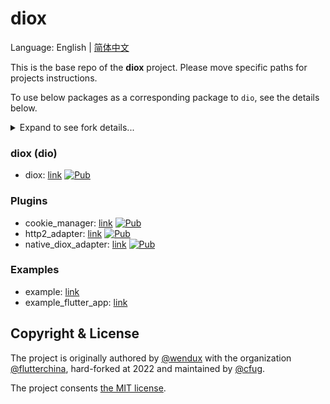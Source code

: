 # diox

Language: English | [简体中文](README-ZH.md)

This is the base repo of the **diox** project.
Please move specific paths for projects instructions.

To use below packages as a corresponding package to `dio`,
see the details below.

<details>
<summary>Expand to see fork details...</summary>

`diox` is developed based on the code base of `dio`
([@ac78e61](https://github.com/flutterchina/dio/commit/ac78e6151e1736f945cb9b215bbcfac230e19cf1)),
it can be used as a fork of `dio` theoretically with the `dio` branch.
However, our goal is not to role as a fork,
and `diox` also includes breaking changes during the development.
You'll need a few steps to migrate to whether the new fork and the new `diox`.

If you use it as a fork:
1. Use `dependency_overrides` in your `pubspec.yaml`:
   ```yaml
   dependency_overrides:
     dio:
       git:
         url: https://github.com/cfug/diox
         path: dio/ # Change to other paths if you're using plugins.
         ref: dio
   ```
2. Migrate the breaking changes according to [the migration guide](dio/migration_guide.md).
3. Now you can continue to `import 'package:dio/dio.dart';`.

Still, we prefer to use `diox` directly since the fork will
**only maintain for the first 6 months** according to our announcement,
then will be deprecated.

The dio branch will be synced (cherry-pick commits) before every release of packages.

</details>

### diox (dio)

- diox: [link](dio)
  [![Pub](https://img.shields.io/pub/v/diox.svg?label=dev&include_prereleases)](https://pub.dev/packages/diox)

### Plugins

- cookie_manager: [link](plugins/cookie_manager)
  [![Pub](https://img.shields.io/pub/v/diox_cookie_manager.svg?label=dev&include_prereleases)](https://pub.dev/packages/diox_cookie_manager)
- http2_adapter: [link](plugins/http2_adapter)
  [![Pub](https://img.shields.io/pub/v/diox_http2_adapter.svg?label=dev&include_prereleases)](https://pub.dev/packages/diox_http2_adapter)
- native_diox_adapter: [link](plugins/native_diox_adapter)
  [![Pub](https://img.shields.io/pub/v/native_diox_adapter.svg?label=dev&include_prereleases)](https://pub.dev/packages/native_diox_adapter)

### Examples

- example: [link](example)
- example_flutter_app: [link](example_flutter_app)

## Copyright & License

The project is originally authored by
[@wendux](https://github.com/wendux)
with the organization
[@flutterchina](https://github.com/flutterchina),
hard-forked at 2022 and maintained by
[@cfug](https://github.com/cfug).

The project consents [the MIT license](LICENSE).
